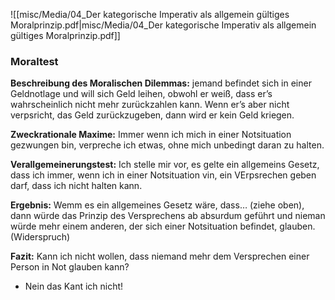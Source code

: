 ![[misc/Media/04_Der kategorische Imperativ als allgemein gültiges Moralprinzip.pdf|misc/Media/04_Der kategorische Imperativ als allgemein gültiges Moralprinzip.pdf]]

### Moraltest 

**Beschreibung des Moralischen Dilemmas:** 
jemand befindet sich in einer Geldnotlage und will sich Geld leihen, obwohl er weiß, dass er’s wahrscheinlich nicht mehr zurückzahlen kann. Wenn er’s aber nicht verpsricht, das Geld zurückzugeben, dann wird er kein Geld kriegen. 

**Zweckrationale Maxime:**
Immer wenn ich mich in einer Notsituation gezwungen bin, verpreche ich etwas, ohne mich unbedingt daran zu halten. 

**Verallgemeinerungstest:**
Ich stelle mir vor, es gelte ein allgemeins Gesetz, dass ich immer, wenn ich in einer Notsituation vin, ein VErpsrechen geben darf, dass ich nicht halten kann. 

**Ergebnis:**
Wemm es ein allgemeines Gesetz wäre, dass… (ziehe oben), dann würde das Prinzip des Versprechens ab absurdum geführt und nieman würde mehr einem anderen, der sich einer Notsituation befindet, glauben. (Widerspruch)

**Fazit:**
Kann ich nicht wollen, dass niemand mehr dem Versprechen einer Person in Not glauben kann? 
- Nein das Kant ich nicht!
